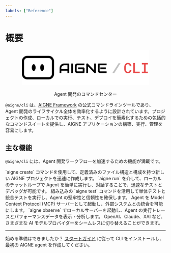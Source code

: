 ```yaml
---
labels: ["Reference"]
---
```


# 概要

<p align="center">
  <picture>
    <source srcset="../logo-dark.svg" media="(prefers-color-scheme: dark)">
    <source srcset="../logo.svg" media="(prefers-color-scheme: light)">
    <img src="../logo.svg" alt="AIGNE ロゴ" width="400" />
  </picture>

  <center>Agent 開発のコマンドセンター</center>
</p>

`@aigne/cli` は、[AIGNE Framework](https://github.com/AIGNE-io/aigne-framework) の公式コマンドラインツールであり、Agent 開発のライフサイクル全体を効率化するように設計されています。プロジェクトの作成、ローカルでの実行、テスト、デプロイを簡素化するための包括的なコマンドスイートを提供し、AIGNE アプリケーションの構築、実行、管理を容易にします。

## 主な機能

`@aigne/cli` には、Agent 開発ワークフローを加速するための機能が満載です。

<x-cards data-columns="3">
  <x-card data-title="プロジェクトの雛形作成" data-icon="lucide:folder-plus">
    `aigne create` コマンドを使用して、定義済みのファイル構造と構成を持つ新しい AIGNE プロジェクトを迅速に作成します。
  </x-card>
  <x-card data-title="ローカルでの Agent 実行" data-icon="lucide:play-circle">
    `aigne run` を介して、ローカルのチャットループで Agent を簡単に実行し、対話することで、迅速なテストとデバッグが可能です。
  </x-card>
  <x-card data-title="自動テスト" data-icon="lucide:beaker">
    組み込みの `aigne test` コマンドを活用して単体テストと統合テストを実行し、Agent の堅牢性と信頼性を確保します。
  </x-card>
  <x-card data-title="MCP サーバー統合" data-icon="lucide:server">
    Agent を Model Context Protocol (MCP) サーバーとして起動し、外部システムとの統合を可能にします。
  </x-card>
  <x-card data-title="豊富な可観測性" data-icon="lucide:bar-chart-3">
    `aigne observe` でローカルサーバーを起動し、Agent の実行トレースとパフォーマンスデータを表示・分析します。
  </x-card>
  <x-card data-title="マルチモデル対応" data-icon="lucide:bot">
    OpenAI、Claude、XAI など、さまざまな AI モデルプロバイダーをシームレスに切り替えることができます。
  </x-card>
</x-cards>

---

始める準備はできましたか？ [スタートガイド](./getting-started.md) に従って CLI をインストールし、最初の AIGNE agent を作成してください。
